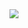 <img src="https://github-readme-stats.vercel.app/api?username=leagueraini&count_private=true&show_icons=true&hide_title=true&hide_border=true&hide_rank=true">
